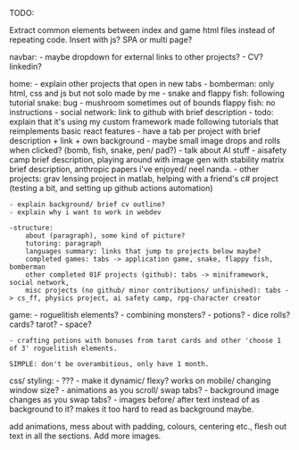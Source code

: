 TODO:

Extract common elements between index and game html files instead of repeating code. Insert with js? SPA or multi page?

navbar:
    - maybe dropdown for external links to other projects?
    - CV? linkedin?

home:
    - explain other projects that open in new tabs
        - bomberman: only html, css and js but not solo made by me
        - snake and flappy fish: following tutorial
            snake: bug - mushroom sometimes out of bounds
            flappy fish: no instructions
        - social network: link to github with brief description
        - todo: explain that it's using my custom framework made following tutorials that reimplements basic react features
        - have a tab per project with brief description + link + own background
        - maybe small image drops and rolls when clicked? (bomb, fish, snake, pen/ pad?)
        - talk about AI stuff - aisafety camp brief description, playing around with image gen with stability matrix brief description, anthropic papers i've enjoyed/ neel nanda.
        - other projects: grav lensing project in matlab, helping with a friend's c# project (testing a bit, and setting up github actions automation)

    - explain background/ brief cv outline?
    - explain why i want to work in webdev

    -structure:
        about (paragraph), some kind of picture?
        tutoring: paragraph
        languages summary: links that jump to projects below maybe?
        completed games: tabs -> application game, snake, flappy fish, bomberman
        other completed 01F projects (github): tabs -> miniframework, social network,
        misc projects (no github/ minor contributions/ unfinished): tabs -> cs_ff, physics project, ai safety camp, rpg-character creator


game:
    - roguelitish elements?
    - combining monsters?
    - potions?
    - dice rolls? cards? tarot?
    - space?

    - crafting potions with bonuses from tarot cards and other 'choose 1 of 3' roguelitish elements.

    SIMPLE: don't be overambitious, only have 1 month.

css/ styling:
    - ???
    - make it dynamic/ flexy? works on mobile/ changing window size?
    - animations as you scroll/ swap tabs?
    - background image changes as you swap tabs?
    - images before/ after text instead of as background to it? makes it too hard to read as background maybe.

add animations, mess about with padding, colours, centering etc., flesh out text in all the sections. Add more images.
